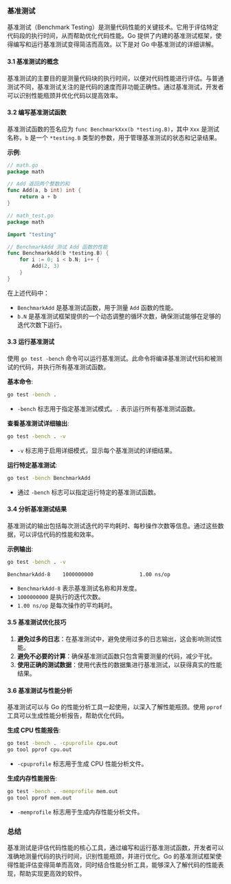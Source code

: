 ### 基准测试

基准测试（Benchmark Testing）是测量代码性能的关键技术。它用于评估特定代码段的执行时间，从而帮助优化代码性能。Go 提供了内建的基准测试框架，使得编写和运行基准测试变得简洁而高效。以下是对 Go 中基准测试的详细讲解。

#### 3.1 基准测试的概念

基准测试的主要目的是测量代码块的执行时间，以便对代码性能进行评估。与普通测试不同，基准测试关注的是代码的速度而非功能正确性。通过基准测试，开发者可以识别性能瓶颈并优化代码以提高效率。

#### 3.2 编写基准测试函数

基准测试函数的签名应为 `func BenchmarkXxx(b *testing.B)`，其中 `Xxx` 是测试名称，`b` 是一个 `*testing.B` 类型的参数，用于管理基准测试的状态和记录结果。

**示例**:
```go
// math.go
package math

// Add 返回两个整数的和
func Add(a, b int) int {
    return a + b
}

// math_test.go
package math

import "testing"

// BenchmarkAdd 测试 Add 函数的性能
func BenchmarkAdd(b *testing.B) {
    for i := 0; i < b.N; i++ {
        Add(2, 3)
    }
}
```

在上述代码中：
- `BenchmarkAdd` 是基准测试函数，用于测量 `Add` 函数的性能。
- `b.N` 是基准测试框架提供的一个动态调整的循环次数，确保测试能够在足够的迭代次数下运行。

#### 3.3 运行基准测试

使用 `go test -bench` 命令可以运行基准测试。此命令将编译基准测试代码和被测试的代码，并执行所有基准测试函数。

**基本命令**:
```sh
go test -bench .
```

- `-bench` 标志用于指定基准测试模式。`.` 表示运行所有基准测试函数。

**查看基准测试详细输出**:
```sh
go test -bench . -v
```

- `-v` 标志用于启用详细模式，显示每个基准测试的详细结果。

**运行特定基准测试**:
```sh
go test -bench BenchmarkAdd
```

- 通过 `-bench` 标志可以指定运行特定的基准测试函数。

#### 3.4 分析基准测试结果

基准测试的输出包括每次测试迭代的平均耗时、每秒操作次数等信息。通过这些数据，可以评估代码的性能和效率。

**示例输出**:
```sh
go test -bench . -v
```
```
BenchmarkAdd-8    1000000000               1.00 ns/op
```

- `BenchmarkAdd-8` 表示基准测试名称和并发度。
- `1000000000` 是执行的迭代次数。
- `1.00 ns/op` 是每次操作的平均耗时。

#### 3.5 基准测试优化技巧

1. **避免过多的日志**：在基准测试中，避免使用过多的日志输出，这会影响测试性能。
2. **避免不必要的计算**：确保基准测试函数只包含需要测量的代码，减少干扰。
3. **使用正确的测试数据**：使用代表性的数据集进行基准测试，以获得真实的性能结果。

#### 3.6 基准测试与性能分析

基准测试可以与 Go 的性能分析工具一起使用，以深入了解性能瓶颈。使用 `pprof` 工具可以生成性能分析报告，帮助优化代码。

**生成 CPU 性能报告**:
```sh
go test -bench . -cpuprofile cpu.out
go tool pprof cpu.out
```

- `-cpuprofile` 标志用于生成 CPU 性能分析文件。

**生成内存性能报告**:
```sh
go test -bench . -memprofile mem.out
go tool pprof mem.out
```

- `-memprofile` 标志用于生成内存性能分析文件。

### 总结

基准测试是评估代码性能的核心工具，通过编写和运行基准测试函数，开发者可以准确地测量代码的执行时间，识别性能瓶颈，并进行优化。Go 的基准测试框架使得性能评估变得简单而高效，同时结合性能分析工具，能够深入了解代码的性能表现，帮助实现更高效的软件。

